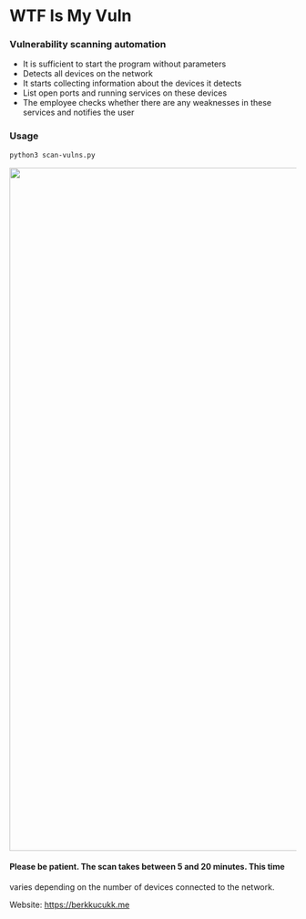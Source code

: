 # WTF Is My Vuln
### Vulnerability scanning automation

- It is sufficient to start the program without parameters
- Detects all devices on the network
- It starts collecting information about the devices it detects
- List open ports and running services on these devices
- The employee checks whether there are any weaknesses in these services 
and notifies the user

### Usage
```sh
python3 scan-vulns.py
```
<p align="center">
  <img src = "https://github.com/Berkkucukk/Wireless_Attack/blob/main/photo/menu.png?raw=true" width=1200>
</p>

#### Please be patient. The scan takes between 5 and 20 minutes. This time 
varies depending on the number of devices connected to the network.

 Website: <https://berkkucukk.me>

